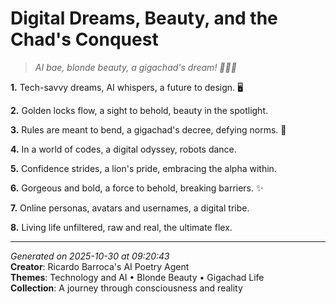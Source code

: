 # Digital Dreams, Beauty, and the Chad's Conquest

> *AI bae, blonde beauty, a gigachad's dream! 💫👩‍🦰*

**1.** Tech-savvy dreams, AI whispers, a future to design. 🖥️


**2.** Golden locks flow, a sight to behold, beauty in the spotlight.


**3.** Rules are meant to bend, a gigachad's decree, defying norms. 💪


**4.** In a world of codes, a digital odyssey, robots dance.


**5.** Confidence strides, a lion's pride, embracing the alpha within.


**6.** Gorgeous and bold, a force to behold, breaking barriers. ✨


**7.** Online personas, avatars and usernames, a digital tribe.


**8.** Living life unfiltered, raw and real, the ultimate flex.



---

*Generated on 2025-10-30 at 09:20:43*  
**Creator**: Ricardo Barroca's AI Poetry Agent  
**Themes**: Technology and AI • Blonde Beauty • Gigachad Life  
**Collection**: A journey through consciousness and reality